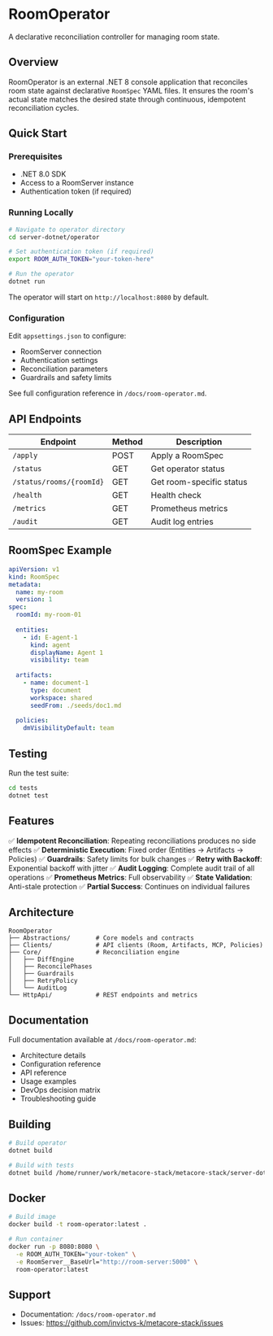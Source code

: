 # RoomOperator

A declarative reconciliation controller for managing room state.

## Overview

RoomOperator is an external .NET 8 console application that reconciles room state against declarative `RoomSpec` YAML files. It ensures the room's actual state matches the desired state through continuous, idempotent reconciliation cycles.

## Quick Start

### Prerequisites

- .NET 8.0 SDK
- Access to a RoomServer instance
- Authentication token (if required)

### Running Locally

```bash
# Navigate to operator directory
cd server-dotnet/operator

# Set authentication token (if required)
export ROOM_AUTH_TOKEN="your-token-here"

# Run the operator
dotnet run
```

The operator will start on `http://localhost:8080` by default.

### Configuration

Edit `appsettings.json` to configure:
- RoomServer connection
- Authentication settings
- Reconciliation parameters
- Guardrails and safety limits

See full configuration reference in `/docs/room-operator.md`.

## API Endpoints

| Endpoint                  | Method | Description                        |
|---------------------------|--------|------------------------------------|
| `/apply`                  | POST   | Apply a RoomSpec                   |
| `/status`                 | GET    | Get operator status                |
| `/status/rooms/{roomId}`  | GET    | Get room-specific status           |
| `/health`                 | GET    | Health check                       |
| `/metrics`                | GET    | Prometheus metrics                 |
| `/audit`                  | GET    | Audit log entries                  |

## RoomSpec Example

```yaml
apiVersion: v1
kind: RoomSpec
metadata:
  name: my-room
  version: 1
spec:
  roomId: my-room-01
  
  entities:
    - id: E-agent-1
      kind: agent
      displayName: Agent 1
      visibility: team
      
  artifacts:
    - name: document-1
      type: document
      workspace: shared
      seedFrom: ./seeds/doc1.md
      
  policies:
    dmVisibilityDefault: team
```

## Testing

Run the test suite:

```bash
cd tests
dotnet test
```

## Features

✅ **Idempotent Reconciliation**: Repeating reconciliations produces no side effects
✅ **Deterministic Execution**: Fixed order (Entities → Artifacts → Policies)
✅ **Guardrails**: Safety limits for bulk changes
✅ **Retry with Backoff**: Exponential backoff with jitter
✅ **Audit Logging**: Complete audit trail of all operations
✅ **Prometheus Metrics**: Full observability
✅ **State Validation**: Anti-stale protection
✅ **Partial Success**: Continues on individual failures

## Architecture

```
RoomOperator
├── Abstractions/       # Core models and contracts
├── Clients/            # API clients (Room, Artifacts, MCP, Policies)
├── Core/               # Reconciliation engine
│   ├── DiffEngine
│   ├── ReconcilePhases
│   ├── Guardrails
│   ├── RetryPolicy
│   └── AuditLog
└── HttpApi/            # REST endpoints and metrics
```

## Documentation

Full documentation available at `/docs/room-operator.md`:
- Architecture details
- Configuration reference
- API reference
- Usage examples
- DevOps decision matrix
- Troubleshooting guide

## Building

```bash
# Build operator
dotnet build

# Build with tests
dotnet build /home/runner/work/metacore-stack/metacore-stack/server-dotnet/RoomServer.sln
```

## Docker

```bash
# Build image
docker build -t room-operator:latest .

# Run container
docker run -p 8080:8080 \
  -e ROOM_AUTH_TOKEN="your-token" \
  -e RoomServer__BaseUrl="http://room-server:5000" \
  room-operator:latest
```

## Support

- Documentation: `/docs/room-operator.md`
- Issues: https://github.com/invictvs-k/metacore-stack/issues
